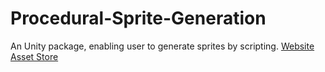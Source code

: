 # Procedural-Sprite-Generation
An Unity package, enabling user to generate sprites by scripting. <a href="http://wawrzyndev.azurewebsites.net/2018/07/17/unity-announcing-psg/">Website</a> <a href="here: https://www.assetstore.unity3d.com/en/#!/content/123369"> Asset Store </a>
